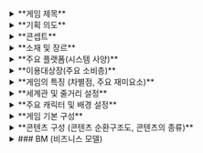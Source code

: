 <details>
  <summary>**게임 제목**</summary>
</details>
  
<details>
  <summary>**기획 의도**</summary>
</details>

<details>
  <summary>**콘셉트**</summary>
</details>

<details>
  <summary>**소재 및 장르**</summary>
</details>

<details>
  <summary>**주요 플랫폼(시스템 사양)**</summary>
</details>

<details>
  <summary>**이용대상장(주요 소비층)**</summary>
</details>

<details>
  <summary>**게임의 특징 (차별점, 주요 재미요소)**</summary>
</details>

<details>
  <summary>**세계관 및 줄거리 설정**</summary>
</details>

<details>
  <summary>**주요 캐릭터 및 배경 설정**</summary>
</details>


<details>
  <summary>**게임 기본 구성**</summary>
</details>

<details>
  <summary>**콘텐츠 구성 (콘텐츠 순환구조도, 콘텐츠의 종류)**</summary>
</details>

<details>
  <summary>### BM (비즈니스 모델)</summary>
</details>

